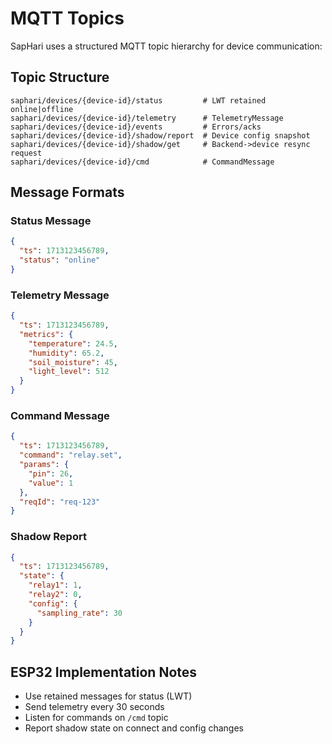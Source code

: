 # MQTT Topics

SapHari uses a structured MQTT topic hierarchy for device communication:

## Topic Structure

```
saphari/devices/{device-id}/status         # LWT retained online|offline
saphari/devices/{device-id}/telemetry      # TelemetryMessage
saphari/devices/{device-id}/events         # Errors/acks
saphari/devices/{device-id}/shadow/report  # Device config snapshot
saphari/devices/{device-id}/shadow/get     # Backend->device resync request
saphari/devices/{device-id}/cmd            # CommandMessage
```

## Message Formats

### Status Message
```json
{
  "ts": 1713123456789,
  "status": "online"
}
```

### Telemetry Message
```json
{
  "ts": 1713123456789,
  "metrics": {
    "temperature": 24.5,
    "humidity": 65.2,
    "soil_moisture": 45,
    "light_level": 512
  }
}
```

### Command Message
```json
{
  "ts": 1713123456789,
  "command": "relay.set",
  "params": {
    "pin": 26,
    "value": 1
  },
  "reqId": "req-123"
}
```

### Shadow Report
```json
{
  "ts": 1713123456789,
  "state": {
    "relay1": 1,
    "relay2": 0,
    "config": {
      "sampling_rate": 30
    }
  }
}
```

## ESP32 Implementation Notes

- Use retained messages for status (LWT)
- Send telemetry every 30 seconds
- Listen for commands on `/cmd` topic
- Report shadow state on connect and config changes